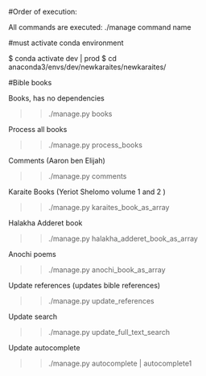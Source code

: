 #Order of execution:

All commands are executed: ./manage command name

#must activate conda environment

$ conda activate dev | prod
$ cd anaconda3/envs/dev/newkaraites/newkaraites/

#Bible books

Books, has no dependencies


>> ./manage.py books

Process all books

>>./manage.py process_books
  
Comments (Aaron ben Elijah)

>> ./manage.py comments

Karaite Books (Yeriot Shelomo volume 1 and 2 )

>> ./manage.py karaites_book_as_array

Halakha Adderet book

>> ./manage.py halakha_adderet_book_as_array

Anochi poems

>> ./manage.py anochi_book_as_array

Update references (updates bible references)

>> ./manage.py update_references
 
Update search

>> ./manage.py update_full_text_search

Update autocomplete

>>./manage.py autocomplete | autocomplete1
>


